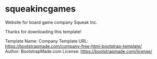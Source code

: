 # squeakincgames
Website for board game company Squeak Inc.


Thanks for downloading this template!

Template Name: Company
Template URL: https://bootstrapmade.com/company-free-html-bootstrap-template/
Author: BootstrapMade.com
License: https://bootstrapmade.com/license/